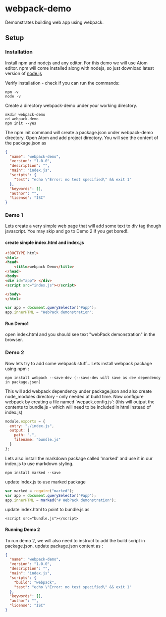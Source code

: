# webpack-demo
Demonstrates building web app using webpack.

## Setup
### Installation
Install npm and nodejs and any editor. For this demo we will use Atom editor. npm will come installed along with nodejs, so just download latest version of [node.js](https://docs.npmjs.com/getting-started/installing-node)

Verify installation - check if you can run the commands:
```
npm -v
node -v

```

Create a directory webpack-demo under your working directory.
```
mkdir webpack-demo
cd webpack-demo
npm init --yes
```
The npm init command will create a package.json under webpack-demo directory. Open Atom and add project directory. You will see the content of the package.json as 
```json
{
  "name": "webpack-demo",
  "version": "1.0.0",
  "description": "",
  "main": "index.js",
  "scripts": {
    "test": "echo \"Error: no test specified\" && exit 1"
  },
  "keywords": [],
  "author": "",
  "license": "ISC"
}

```

### Demo 1
Lets create a very simple web page that will add some text to div tag though javascript. You may skip and go to Demo 2 if you get bored!.

#### create simple index.html and index.js 
```html
<!DOCTYPE html>
<html>
<head>
    <title>webpack Demo</title>
</head>
<body>
<div id="app"> </div>
<script src="index.js"></script>

</body>
</html>
```
```javascript
var app = document.querySelector("#app");
app.innerHTML = "WebPack demonstration";

```

#### Run Demo1
open index.html and you should see text "webPack demonstration" in the browser.


### Demo 2
Now lets try to add some webpack stuff... Lets install webpack package using npm :
```
npm install webpack --save-dev (--save-dev will save as dev dependency in package.json)
```
This will add webpack dependency under package.json and also create node_modules directory - only needed at build time. Now configure webpack by creating a file named 'wepack.config.js': (this will output the contents to bundle.js - which will need to be included in html instead of index.js)

```javascript
module.exports = {
  entry: "./index.js",
  output: {
    path: ".",
    filename: "bundle.js"
  }
};
```
Lets also install the markdown package called 'marked' and use it in our index.js to use markdown styling.
```
npm install marked --save
```
update index.js to use marked package
```javascript
var marked = require("marked");
var app = document.querySelector("#app");
app.innerHTML = marked("# WebPack demonstration");
```

update index.html to point to bundle.js as 
```
<script src="bundle.js"></script>
```

#### Running Demo 2
To run demo 2, we will also need to instruct to add the build script in package.json. update package.json content as :
```json
{
  "name": "webpack-demo",
  "version": "1.0.0",
  "description": "",
  "main": "index.js",
  "scripts": {
    "build": "webpack",
    "test": "echo \"Error: no test specified\" && exit 1"
  },
  "keywords": [],
  "author": "",
  "license": "ISC"
}
```


